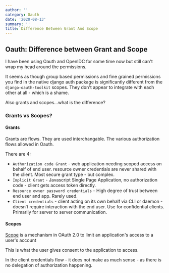 ```yaml
---
author: ''
category: Oauth
date: '2020-08-13'
summary: ''
title: Difference Between Grant And Scope
---
```

## Oauth: Difference between Grant and Scope

I have been using Oauth and OpenIDC for some time now but still can't wrap my head around the permissions.

It seems as though group based permissions and fine grained permissions you find in the native django auth package is significantly different from the `django-oauth-toolkit` scopes.
They don't appear to integrate with each other at all - which is a shame.

Also grants and scopes...what is the difference?

### Grants vs Scopes?

#### Grants

Grants are flows. They are used interchangable. The various authorization flows allowed in Oauth.

There are 4:

* `Authorization code Grant` - web application needing scoped access on behalf of end user. resource owner credentials are never shared with the client. Most secure grant type - but complex.
* `Implicit Grant` - Javascript Single Page Application, no authorization code - client gets access token directly.
* `Resource owner password credentials` - High degree of trust between end user and app. Rarely used.
* `Client credentials` - client acting on its own behalf via CLI or daemon - doesn’t require interaction with the end user. Use for confidential clients. Primarily for server to server communication.

#### Scopes

[Scope](https://oauth.net/2/scope/) is a mechanism in OAuth 2.0 to limit an application's access to a user's account

This is what the user gives consent to the application to access.

In the client credentials flow - it does not make as much sense - as there is no delegation of authorization happening.





